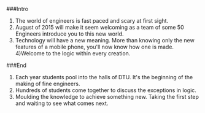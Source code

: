 ###Intro

1) The world of engineers is fast paced and scary at first sight.
2) August of 2015 will make it seem welcoming as a team of some 50 Engineers introduce you to this new world.
3) Technology will have a new meaning. More than knowing only the new features of a mobile phone, you'll now know how one is made.
4)Welcome to the logic within every creation.

###End

1) Each year students pool into the halls of DTU. It's the beginning of the making of fine engineers.
2) Hundreds of students come together to discuss the exceptions in logic.
3) Moulding the knowledge to achieve something new. Taking the first step and waiting to see what comes next.